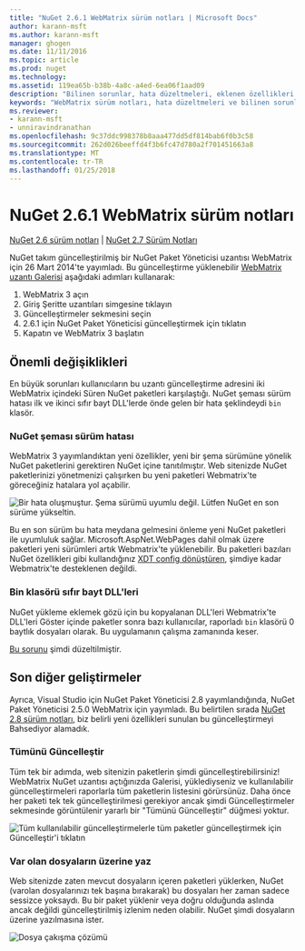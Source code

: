 ```yaml
---
title: "NuGet 2.6.1 WebMatrix sürüm notları | Microsoft Docs"
author: karann-msft
ms.author: karann-msft
manager: ghogen
ms.date: 11/11/2016
ms.topic: article
ms.prod: nuget
ms.technology: 
ms.assetid: 119ea65b-b38b-4a8c-a4ed-6ea06f1aad09
description: "Bilinen sorunlar, hata düzeltmeleri, eklenen özellikleri ve dcr dahil olmak üzere WebMatrix için NuGet 2.6.1 için sürüm notları."
keywords: "WebMatrix sürüm notları, hata düzeltmeleri ve bilinen sorunlar için NuGet 2.6.1 özellikleri, dcr ekledi"
ms.reviewer:
- karann-msft
- unniravindranathan
ms.openlocfilehash: 9c37ddc998378b8aaa477dd5df814bab6f0b3c58
ms.sourcegitcommit: 262d026beeffd4f3b6fc47d780a2f701451663a8
ms.translationtype: MT
ms.contentlocale: tr-TR
ms.lasthandoff: 01/25/2018
---
```

# <a name="nuget-261-for-webmatrix-release-notes"></a>NuGet 2.6.1 WebMatrix sürüm notları

[NuGet 2.6 sürüm notları](../release-notes/nuget-2.6.md) | [NuGet 2.7 Sürüm Notları](../release-notes/nuget-2.7.md)

NuGet takım güncelleştirilmiş bir NuGet Paket Yöneticisi uzantısı WebMatrix için 26 Mart 2014'te yayımladı.  Bu güncelleştirme yüklenebilir [WebMatrix uzantı Galerisi](http://extensions.webmatrix.com/packages/NuGetPackageManager/) aşağıdaki adımları kullanarak:

1. WebMatrix 3 açın
2. Giriş Şeritte uzantıları simgesine tıklayın
3. Güncelleştirmeler sekmesini seçin
4. 2.6.1 için NuGet Paket Yöneticisi güncelleştirmek için tıklatın
6. Kapatın ve WebMatrix 3 başlatın

## <a name="notable-changes"></a>Önemli değişiklikleri

En büyük sorunları kullanıcıların bu uzantı güncelleştirme adresini iki WebMatrix içindeki Süren NuGet paketleri karşılaştığı.  NuGet şeması sürüm hatası ilk ve ikinci sıfır bayt DLL'lerde önde gelen bir hata şeklindeydi `bin` klasör.

### <a name="nuget-schema-version-error"></a>NuGet şeması sürüm hatası

WebMatrix 3 yayımlandıktan yeni özellikler, yeni bir şema sürümüne yönelik NuGet paketlerini gerektiren NuGet içine tanıtılmıştır.  Web sitenizde NuGet paketlerinizi yönetmenizi çalışırken bu yeni paketleri Webmatrix'te göreceğiniz hatalara yol açabilir.

![Bir hata oluşmuştur. Şema sürümü uyumlu değil. Lütfen NuGet en son sürüme yükseltin.](./media/NuGet-2.8/webmatrix-schema-version.png)

Bu en son sürüm bu hata meydana gelmesini önleme yeni NuGet paketleri ile uyumluluk sağlar. Microsoft.AspNet.WebPages dahil olmak üzere paketleri yeni sürümleri artık Webmatrix'te yüklenebilir.  Bu paketleri bazıları NuGet özellikleri gibi kullandığınız [XDT config dönüştüren](../release-notes/nuget-2.6.md#xdt), şimdiye kadar Webmatrix'te desteklenen değildi.

### <a name="zero-byte-dlls-in-bin-folder"></a>Bin klasörü sıfır bayt DLL'leri

NuGet yükleme eklemek gözü için bu kopyalanan DLL'leri Webmatrix'te DLL'leri Göster içinde paketler sonra bazı kullanıcılar, raporladı `bin` klasörü 0 baytlık dosyaları olarak.  Bu uygulamanın çalışma zamanında keser.

[Bu sorunu](https://nuget.codeplex.com/workitem/4060) şimdi düzeltilmiştir.

## <a name="other-recent-improvements"></a>Son diğer geliştirmeler

Ayrıca, Visual Studio için NuGet Paket Yöneticisi 2.8 yayımlandığında, NuGet Paket Yöneticisi 2.5.0 WebMatrix için yayımladı.  Bu belirtilen sırada [NuGet 2.8 sürüm notları](../release-notes/nuget-2.8.md#webmatrix-nuget-client-updates), biz belirli yeni özellikleri sunulan bu güncelleştirmeyi Bahsediyor alamadık.

### <a name="update-all"></a>Tümünü Güncelleştir

Tüm tek bir adımda, web sitenizin paketlerin şimdi güncelleştirebilirsiniz!  WebMatrix NuGet uzantısı açtığınızda Galerisi, yüklediyseniz ve kullanılabilir güncelleştirmeleri raporlarla tüm paketlerin listesini görürsünüz.  Daha önce her paketi tek tek güncelleştirilmesi gerekiyor ancak şimdi Güncelleştirmeler sekmesinde görüntülenir yararlı bir "Tümünü Güncelleştir" düğmesi yoktur.

![Tüm kullanılabilir güncelleştirmelerle tüm paketler güncelleştirmek için Güncelleştir'i tıklatın](./media/NuGet-2.8/webmatrix-update-all.png)

### <a name="overwrite-existing-files"></a>Var olan dosyaların üzerine yaz

Web sitenizde zaten mevcut dosyaların içeren paketleri yüklerken, NuGet (varolan dosyalarınızı tek başına bırakarak) bu dosyaları her zaman sadece sessizce yoksaydı.  Bu bir paket yüklenir veya doğru olduğunda aslında ancak değildi güncelleştirilmiş izlenim neden olabilir.  NuGet şimdi dosyaların üzerine yazılmasına ister.

![Dosya çakışma çözümü](./media/NuGet-2.8/webmatrix-overwrite-file.png)

